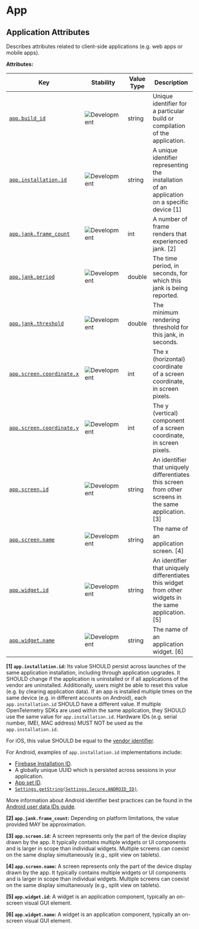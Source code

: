 <!-- NOTE: THIS FILE IS AUTOGENERATED. DO NOT EDIT BY HAND. -->
<!-- see templates/registry/markdown/attribute_namespace.md.j2 -->

# App

## Application Attributes

Describes attributes related to client-side applications (e.g. web apps or mobile apps).

**Attributes:**

| Key | Stability | Value Type | Description | Example Values |
|---|---|---|---|---|
| <a id="app-build-id" href="#app-build-id">`app.build_id`</a> | ![Development](https://img.shields.io/badge/-development-blue) | string | Unique identifier for a particular build or compilation of the application. | `6cff0a7e-cefc-4668-96f5-1273d8b334d0`; `9f2b833506aa6973a92fde9733e6271f`; `my-app-1.0.0-code-123` |
| <a id="app-installation-id" href="#app-installation-id">`app.installation.id`</a> | ![Development](https://img.shields.io/badge/-development-blue) | string | A unique identifier representing the installation of an application on a specific device [1] | `2ab2916d-a51f-4ac8-80ee-45ac31a28092` |
| <a id="app-jank-frame-count" href="#app-jank-frame-count">`app.jank.frame_count`</a> | ![Development](https://img.shields.io/badge/-development-blue) | int | A number of frame renders that experienced jank. [2] | `9`; `42` |
| <a id="app-jank-period" href="#app-jank-period">`app.jank.period`</a> | ![Development](https://img.shields.io/badge/-development-blue) | double | The time period, in seconds, for which this jank is being reported. | `1.0`; `5.0`; `10.24` |
| <a id="app-jank-threshold" href="#app-jank-threshold">`app.jank.threshold`</a> | ![Development](https://img.shields.io/badge/-development-blue) | double | The minimum rendering threshold for this jank, in seconds. | `0.016`; `0.7`; `1.024` |
| <a id="app-screen-coordinate-x" href="#app-screen-coordinate-x">`app.screen.coordinate.x`</a> | ![Development](https://img.shields.io/badge/-development-blue) | int | The x (horizontal) coordinate of a screen coordinate, in screen pixels. | `0`; `131` |
| <a id="app-screen-coordinate-y" href="#app-screen-coordinate-y">`app.screen.coordinate.y`</a> | ![Development](https://img.shields.io/badge/-development-blue) | int | The y (vertical) component of a screen coordinate, in screen pixels. | `12`; `99` |
| <a id="app-screen-id" href="#app-screen-id">`app.screen.id`</a> | ![Development](https://img.shields.io/badge/-development-blue) | string | An identifier that uniquely differentiates this screen from other screens in the same application. [3] | `f9bc787d-ff05-48ad-90e1-fca1d46130b3`; `com.example.app.MainActivity`; `com.example.shop.ProductDetailFragment`; `MyApp.ProfileView`; `MyApp.ProfileViewController` |
| <a id="app-screen-name" href="#app-screen-name">`app.screen.name`</a> | ![Development](https://img.shields.io/badge/-development-blue) | string | The name of an application screen. [4] | `MainActivity`; `ProductDetailFragment`; `ProfileView`; `ProfileViewController` |
| <a id="app-widget-id" href="#app-widget-id">`app.widget.id`</a> | ![Development](https://img.shields.io/badge/-development-blue) | string | An identifier that uniquely differentiates this widget from other widgets in the same application. [5] | `f9bc787d-ff05-48ad-90e1-fca1d46130b3`; `submit_order_1829` |
| <a id="app-widget-name" href="#app-widget-name">`app.widget.name`</a> | ![Development](https://img.shields.io/badge/-development-blue) | string | The name of an application widget. [6] | `submit`; `attack`; `Clear Cart` |

**[1] `app.installation.id`:** Its value SHOULD persist across launches of the same application installation, including through application upgrades.
It SHOULD change if the application is uninstalled or if all applications of the vendor are uninstalled.
Additionally, users might be able to reset this value (e.g. by clearing application data).
If an app is installed multiple times on the same device (e.g. in different accounts on Android), each `app.installation.id` SHOULD have a different value.
If multiple OpenTelemetry SDKs are used within the same application, they SHOULD use the same value for `app.installation.id`.
Hardware IDs (e.g. serial number, IMEI, MAC address) MUST NOT be used as the `app.installation.id`.

For iOS, this value SHOULD be equal to the [vendor identifier](https://developer.apple.com/documentation/uikit/uidevice/identifierforvendor).

For Android, examples of `app.installation.id` implementations include:

- [Firebase Installation ID](https://firebase.google.com/docs/projects/manage-installations).
- A globally unique UUID which is persisted across sessions in your application.
- [App set ID](https://developer.android.com/identity/app-set-id).
- [`Settings.getString(Settings.Secure.ANDROID_ID)`](https://developer.android.com/reference/android/provider/Settings.Secure#ANDROID_ID).

More information about Android identifier best practices can be found in the [Android user data IDs guide](https://developer.android.com/training/articles/user-data-ids).

**[2] `app.jank.frame_count`:** Depending on platform limitations, the value provided MAY be approximation.

**[3] `app.screen.id`:** A screen represents only the part of the device display drawn by the app. It typically contains multiple widgets or UI components and is larger in scope than individual widgets. Multiple screens can coexist on the same display simultaneously (e.g., split view on tablets).

**[4] `app.screen.name`:** A screen represents only the part of the device display drawn by the app. It typically contains multiple widgets or UI components and is larger in scope than individual widgets. Multiple screens can coexist on the same display simultaneously (e.g., split view on tablets).

**[5] `app.widget.id`:** A widget is an application component, typically an on-screen visual GUI element.

**[6] `app.widget.name`:** A widget is an application component, typically an on-screen visual GUI element.
